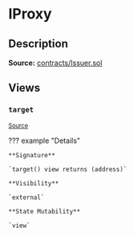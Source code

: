 # IProxy

## Description

**Source:** [contracts/Issuer.sol](https://github.com/Synthetixio/synthetix/tree/v2.50.2-ovm-alpha/contracts/Issuer.sol)

## Views

### `target`

<sub>[Source](https://github.com/Synthetixio/synthetix/tree/v2.50.2-ovm-alpha/contracts/Issuer.sol#L29)</sub>

??? example "Details"

    **Signature**

    `target() view returns (address)`

    **Visibility**

    `external`

    **State Mutability**

    `view`
